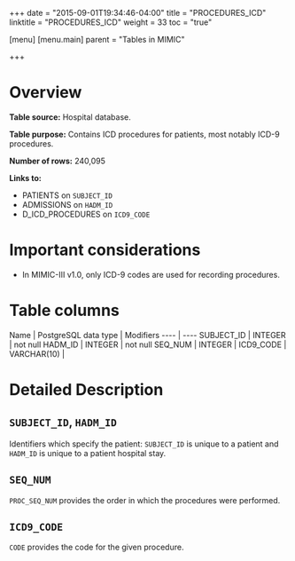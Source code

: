 +++
date = "2015-09-01T19:34:46-04:00"
title = "PROCEDURES_ICD"
linktitle = "PROCEDURES_ICD"
weight = 33
toc = "true"

[menu]
  [menu.main]
    parent = "Tables in MIMIC"

+++

# Overview

**Table source:** Hospital database.

**Table purpose:** Contains ICD procedures for patients, most notably ICD-9 procedures.

**Number of rows:** 240,095

**Links to:**

* PATIENTS on `SUBJECT_ID`
* ADMISSIONS on `HADM_ID`
* D\_ICD\_PROCEDURES on `ICD9_CODE`

# Important considerations

* In MIMIC-III v1.0, only ICD-9 codes are used for recording procedures.

# Table columns

Name | PostgreSQL data type  | Modifiers
---- | ----
SUBJECT\_ID     | INTEGER               | not null
HADM\_ID        | INTEGER               | not null
SEQ\_NUM        | INTEGER               |
ICD9\_CODE      | VARCHAR(10)           |

# Detailed Description

## `SUBJECT_ID`, `HADM_ID`

Identifiers which specify the patient: `SUBJECT_ID` is unique to a patient and `HADM_ID` is unique to a patient hospital stay.

## `SEQ_NUM`

`PROC_SEQ_NUM` provides the order in which the procedures were performed.

## `ICD9_CODE`

`CODE` provides the code for the given procedure.

